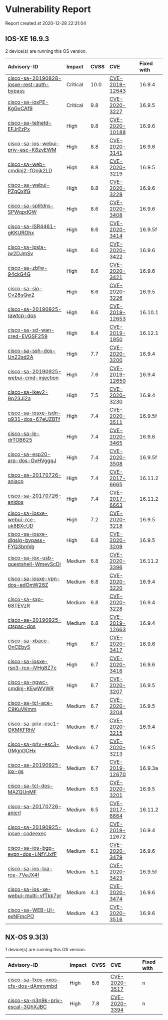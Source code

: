 # Vulnerability Report

Report created at 2020-12-28 22:31:04

## IOS-XE 16.9.3

2 device(s) are running this OS version.

| Advisory-ID | Impact | CVSS | CVE | Fixed with |
| :---------- | :----- | :--- | :-- | :--------- |
| [cisco-sa-20190828-iosxe-rest-auth-bypass](https://tools.cisco.com/security/center/content/CiscoSecurityAdvisory/cisco-sa-20190828-iosxe-rest-auth-bypass) | Critical | 10.0 | [CVE-2019-12643](https://cve.circl.lu/cve/CVE-2019-12643) | 16.9.4
| [cisco-sa-ioxPE-KgGvCAf9](https://tools.cisco.com/security/center/content/CiscoSecurityAdvisory/cisco-sa-ioxPE-KgGvCAf9) | Critical | 9.8 | [CVE-2020-3227](https://cve.circl.lu/cve/CVE-2020-3227) | 16.9.5
| [cisco-sa-telnetd-EFJrEzPx](https://tools.cisco.com/security/center/content/CiscoSecurityAdvisory/cisco-sa-telnetd-EFJrEzPx) | High | 9.8 | [CVE-2020-10188](https://cve.circl.lu/cve/CVE-2020-10188) | 16.9.6
| [cisco-sa-ios-webui-priv-esc-K8zvEWM](https://tools.cisco.com/security/center/content/CiscoSecurityAdvisory/cisco-sa-ios-webui-priv-esc-K8zvEWM) | High | 8.8 | [CVE-2020-3141](https://cve.circl.lu/cve/CVE-2020-3141) | 16.9.6
| [cisco-sa-web-cmdinj2-fOnjk2LD](https://tools.cisco.com/security/center/content/CiscoSecurityAdvisory/cisco-sa-web-cmdinj2-fOnjk2LD) | High | 8.8 | [CVE-2020-3219](https://cve.circl.lu/cve/CVE-2020-3219) | 16.9.5
| [cisco-sa-webui-PZgQxjfG](https://tools.cisco.com/security/center/content/CiscoSecurityAdvisory/cisco-sa-webui-PZgQxjfG) | High | 8.8 | [CVE-2020-3229](https://cve.circl.lu/cve/CVE-2020-3229) | 16.9.6
| [cisco-sa-splitdns-SPWqpdGW](https://tools.cisco.com/security/center/content/CiscoSecurityAdvisory/cisco-sa-splitdns-SPWqpdGW) | High | 8.6 | [CVE-2020-3408](https://cve.circl.lu/cve/CVE-2020-3408) | 16.9.6
| [cisco-sa-ISR4461-gKKUROhx](https://tools.cisco.com/security/center/content/CiscoSecurityAdvisory/cisco-sa-ISR4461-gKKUROhx) | High | 8.6 | [CVE-2020-3414](https://cve.circl.lu/cve/CVE-2020-3414) | 16.9.5f
| [cisco-sa-ipsla-jw2DJmSv](https://tools.cisco.com/security/center/content/CiscoSecurityAdvisory/cisco-sa-ipsla-jw2DJmSv) | High | 8.6 | [CVE-2020-3422](https://cve.circl.lu/cve/CVE-2020-3422) | 16.9.6
| [cisco-sa-zbfw-94ckG4G](https://tools.cisco.com/security/center/content/CiscoSecurityAdvisory/cisco-sa-zbfw-94ckG4G) | High | 8.6 | [CVE-2020-3421](https://cve.circl.lu/cve/CVE-2020-3421) | 16.9.6
| [cisco-sa-sip-Cv28sQw2](https://tools.cisco.com/security/center/content/CiscoSecurityAdvisory/cisco-sa-sip-Cv28sQw2) | High | 8.6 | [CVE-2020-3226](https://cve.circl.lu/cve/CVE-2020-3226) | 16.9.5
| [cisco-sa-20190925-rawtcp-dos](https://tools.cisco.com/security/center/content/CiscoSecurityAdvisory/cisco-sa-20190925-rawtcp-dos) | High | 8.6 | [CVE-2019-12653](https://cve.circl.lu/cve/CVE-2019-12653) | 16.10.1
| [cisco-sa-sd-wan-cred-EVGSF259](https://tools.cisco.com/security/center/content/CiscoSecurityAdvisory/cisco-sa-sd-wan-cred-EVGSF259) | High | 8.4 | [CVE-2019-1950](https://cve.circl.lu/cve/CVE-2019-1950) | 16.12.1
| [cisco-sa-ssh-dos-Un22sd2A](https://tools.cisco.com/security/center/content/CiscoSecurityAdvisory/cisco-sa-ssh-dos-Un22sd2A) | High | 7.7 | [CVE-2020-3200](https://cve.circl.lu/cve/CVE-2020-3200) | 16.9.4
| [cisco-sa-20190925-webui-cmd-injection](https://tools.cisco.com/security/center/content/CiscoSecurityAdvisory/cisco-sa-20190925-webui-cmd-injection) | High | 7.6 | [CVE-2019-12650](https://cve.circl.lu/cve/CVE-2019-12650) | 16.9.4
| [cisco-sa-ikev2-9p23Jj2a](https://tools.cisco.com/security/center/content/CiscoSecurityAdvisory/cisco-sa-ikev2-9p23Jj2a) | High | 7.5 | [CVE-2020-3230](https://cve.circl.lu/cve/CVE-2020-3230) | 16.9.4
| [cisco-sa-iosxe-isdn-q931-dos-67eUZBTf](https://tools.cisco.com/security/center/content/CiscoSecurityAdvisory/cisco-sa-iosxe-isdn-q931-dos-67eUZBTf) | High | 7.4 | [CVE-2020-3511](https://cve.circl.lu/cve/CVE-2020-3511) | 16.9.5f
| [cisco-sa-le-drTOB625](https://tools.cisco.com/security/center/content/CiscoSecurityAdvisory/cisco-sa-le-drTOB625) | High | 7.4 | [CVE-2020-3465](https://cve.circl.lu/cve/CVE-2020-3465) | 16.9.6
| [cisco-sa-esp20-arp-dos-GvHVggqJ](https://tools.cisco.com/security/center/content/CiscoSecurityAdvisory/cisco-sa-esp20-arp-dos-GvHVggqJ) | High | 7.4 | [CVE-2020-3508](https://cve.circl.lu/cve/CVE-2020-3508) | 16.9.5f
| [cisco-sa-20170726-aniacp](https://tools.cisco.com/security/center/content/CiscoSecurityAdvisory/cisco-sa-20170726-aniacp) | High | 7.4 | [CVE-2017-6665](https://cve.circl.lu/cve/CVE-2017-6665) | 16.11.2
| [cisco-sa-20170726-anidos](https://tools.cisco.com/security/center/content/CiscoSecurityAdvisory/cisco-sa-20170726-anidos) | High | 7.4 | [CVE-2017-6663](https://cve.circl.lu/cve/CVE-2017-6663) | 16.11.2
| [cisco-sa-iosxe-webui-rce-uk8BXcUD](https://tools.cisco.com/security/center/content/CiscoSecurityAdvisory/cisco-sa-iosxe-webui-rce-uk8BXcUD) | High | 7.2 | [CVE-2020-3218](https://cve.circl.lu/cve/CVE-2020-3218) | 16.9.5
| [cisco-sa-iosxe-digsig-bypass-FYQ3bmVq](https://tools.cisco.com/security/center/content/CiscoSecurityAdvisory/cisco-sa-iosxe-digsig-bypass-FYQ3bmVq) | High | 6.8 | [CVE-2020-3209](https://cve.circl.lu/cve/CVE-2020-3209) | 16.9.5
| [cisco-sa-iox-usb-guestshell-WmevScDj](https://tools.cisco.com/security/center/content/CiscoSecurityAdvisory/cisco-sa-iox-usb-guestshell-WmevScDj) | Medium | 6.8 | [CVE-2020-3396](https://cve.circl.lu/cve/CVE-2020-3396) | 16.11.2
| [cisco-sa-iosxe-vpn-dos-edOmW28Z](https://tools.cisco.com/security/center/content/CiscoSecurityAdvisory/cisco-sa-iosxe-vpn-dos-edOmW28Z) | Medium | 6.8 | [CVE-2020-3220](https://cve.circl.lu/cve/CVE-2020-3220) | 16.9.4
| [cisco-sa-sxp-68TEVzR](https://tools.cisco.com/security/center/content/CiscoSecurityAdvisory/cisco-sa-sxp-68TEVzR) | Medium | 6.8 | [CVE-2020-3228](https://cve.circl.lu/cve/CVE-2020-3228) | 16.9.4
| [cisco-sa-20190925-ctspac-dos](https://tools.cisco.com/security/center/content/CiscoSecurityAdvisory/cisco-sa-20190925-ctspac-dos) | Medium | 6.8 | [CVE-2019-12663](https://cve.circl.lu/cve/CVE-2019-12663) | 16.9.4
| [cisco-sa-xbace-OnCEbyS](https://tools.cisco.com/security/center/content/CiscoSecurityAdvisory/cisco-sa-xbace-OnCEbyS) | High | 6.7 | [CVE-2020-3417](https://cve.circl.lu/cve/CVE-2020-3417) | 16.9.6
| [cisco-sa-iosxe-rsp3-rce-jVHg8Z7c](https://tools.cisco.com/security/center/content/CiscoSecurityAdvisory/cisco-sa-iosxe-rsp3-rce-jVHg8Z7c) | High | 6.7 | [CVE-2020-3416](https://cve.circl.lu/cve/CVE-2020-3416) | 16.9.6
| [cisco-sa-ngwc-cmdinj-KEwWVWR](https://tools.cisco.com/security/center/content/CiscoSecurityAdvisory/cisco-sa-ngwc-cmdinj-KEwWVWR) | High | 6.7 | [CVE-2020-3207](https://cve.circl.lu/cve/CVE-2020-3207) | 16.9.5
| [cisco-sa-tcl-ace-C9KuVKmm](https://tools.cisco.com/security/center/content/CiscoSecurityAdvisory/cisco-sa-tcl-ace-C9KuVKmm) | Medium | 6.7 | [CVE-2020-3204](https://cve.circl.lu/cve/CVE-2020-3204) | 16.9.5
| [cisco-sa-priv-esc1-OKMKFRhV](https://tools.cisco.com/security/center/content/CiscoSecurityAdvisory/cisco-sa-priv-esc1-OKMKFRhV) | Medium | 6.7 | [CVE-2020-3215](https://cve.circl.lu/cve/CVE-2020-3215) | 16.9.4
| [cisco-sa-priv-esc3-GMgnGCHx](https://tools.cisco.com/security/center/content/CiscoSecurityAdvisory/cisco-sa-priv-esc3-GMgnGCHx) | Medium | 6.7 | [CVE-2020-3213](https://cve.circl.lu/cve/CVE-2020-3213) | 16.9.5
| [cisco-sa-20190925-iox-gs](https://tools.cisco.com/security/center/content/CiscoSecurityAdvisory/cisco-sa-20190925-iox-gs) | Medium | 6.7 | [CVE-2019-12670](https://cve.circl.lu/cve/CVE-2019-12670) | 16.9.3a
| [cisco-sa-tcl-dos-MAZQUnMF](https://tools.cisco.com/security/center/content/CiscoSecurityAdvisory/cisco-sa-tcl-dos-MAZQUnMF) | Medium | 6.5 | [CVE-2020-3201](https://cve.circl.lu/cve/CVE-2020-3201) | 16.9.5
| [cisco-sa-20170726-anicrl](https://tools.cisco.com/security/center/content/CiscoSecurityAdvisory/cisco-sa-20170726-anicrl) | Medium | 6.5 | [CVE-2017-6664](https://cve.circl.lu/cve/CVE-2017-6664) | 16.11.2
| [cisco-sa-20190925-iosxe-codeexec](https://tools.cisco.com/security/center/content/CiscoSecurityAdvisory/cisco-sa-20190925-iosxe-codeexec) | Medium | 6.2 | [CVE-2019-12672](https://cve.circl.lu/cve/CVE-2019-12672) | 16.9.4
| [cisco-sa-ios-bgp-evpn-dos-LNfYJxfF](https://tools.cisco.com/security/center/content/CiscoSecurityAdvisory/cisco-sa-ios-bgp-evpn-dos-LNfYJxfF) | Medium | 6.1 | [CVE-2020-3479](https://cve.circl.lu/cve/CVE-2020-3479) | 16.9.6
| [cisco-sa-ios-lua-rce-7VeJX4f](https://tools.cisco.com/security/center/content/CiscoSecurityAdvisory/cisco-sa-ios-lua-rce-7VeJX4f) | Medium | 5.1 | [CVE-2020-3423](https://cve.circl.lu/cve/CVE-2020-3423) | 16.9.5f
| [cisco-sa-ios-xe-webui-multi-vfTkk7yr](https://tools.cisco.com/security/center/content/CiscoSecurityAdvisory/cisco-sa-ios-xe-webui-multi-vfTkk7yr) | Medium | 4.3 | [CVE-2020-3474](https://cve.circl.lu/cve/CVE-2020-3474) | 16.9.6
| [cisco-sa-WEB-UI-exNFmcPO](https://tools.cisco.com/security/center/content/CiscoSecurityAdvisory/cisco-sa-WEB-UI-exNFmcPO) | Medium | 4.3 | [CVE-2020-3516](https://cve.circl.lu/cve/CVE-2020-3516) | 16.9.6

## NX-OS 9.3(3)

1 device(s) are running this OS version.

| Advisory-ID | Impact | CVSS | CVE | Fixed with |
| :---------- | :----- | :--- | :-- | :--------- |
| [cisco-sa-fxos-nxos-cfs-dos-dAmnymbd](https://tools.cisco.com/security/center/content/CiscoSecurityAdvisory/cisco-sa-fxos-nxos-cfs-dos-dAmnymbd) | High | 8.6 | [CVE-2020-3517](https://cve.circl.lu/cve/CVE-2020-3517) | n
| [cisco-sa-n3n9k-priv-escal-3QhXJBC](https://tools.cisco.com/security/center/content/CiscoSecurityAdvisory/cisco-sa-n3n9k-priv-escal-3QhXJBC) | High | 7.8 | [CVE-2020-3394](https://cve.circl.lu/cve/CVE-2020-3394) | n
